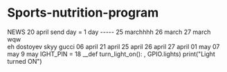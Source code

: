 # Sports-nutrition-program
NEWS
20 april
send day = 1 day
----- 25 marchhhh
26 march
27 march
wqw  
eh
dostoyev 
skyy
gucci 
06 april 
21 april
25 april
26 april
27 april
01 may
07 may
9 may
IGHT_PIN = 18 
__def turn_light_on(): 
, GPIO.lights) print("Light turned ON")

